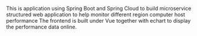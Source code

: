 This is application using Spring Boot and Spring Cloud to build microservice structured web application to help monitor different region computer host performance
The frontend is built under Vue together with echart to display the performance data online.
